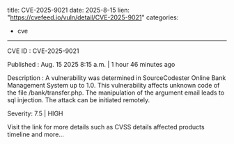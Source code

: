  
title: CVE-2025-9021
date: 2025-8-15
lien: "https://cvefeed.io/vuln/detail/CVE-2025-9021"
categories:
  - cve
---

CVE ID : CVE-2025-9021

Published :  Aug. 15
2025
8:15 a.m. | 1 hour
46 minutes ago

Description : A vulnerability was determined in SourceCodester Online Bank Management System up to 1.0. This vulnerability affects unknown code of the file /bank/transfer.php. The manipulation of the argument email leads to sql injection. The attack can be initiated remotely.

Severity: 7.5 | HIGH

Visit the link for more details
such as CVSS details
affected products
timeline
and more...

